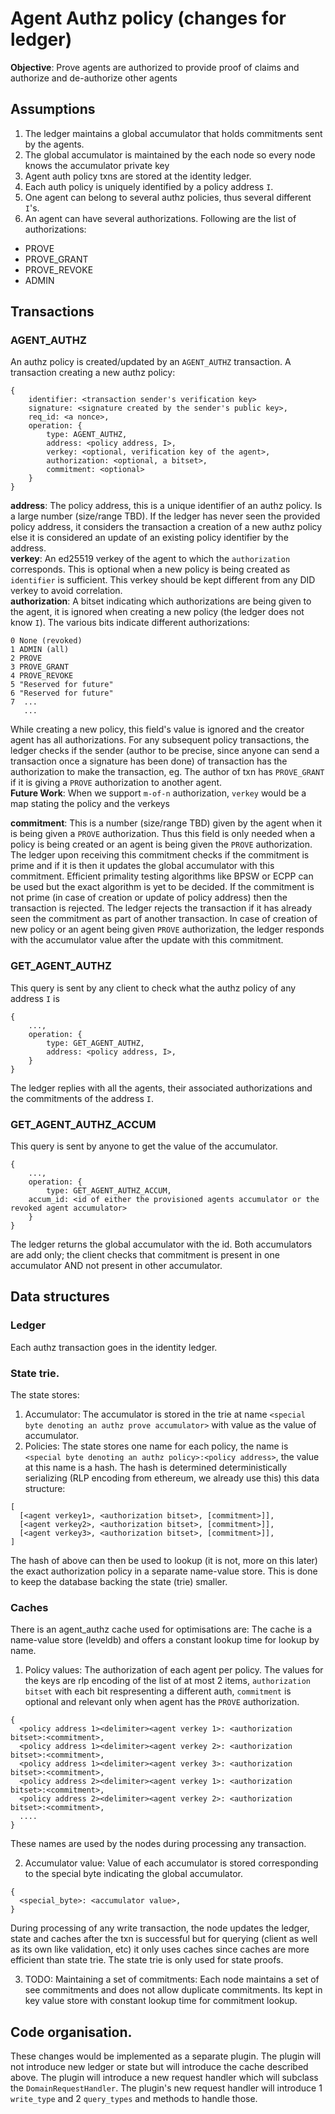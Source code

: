 # Agent Authz policy (changes for ledger)
**Objective**: Prove agents are authorized to provide proof of claims and authorize and de-authorize other agents

## Assumptions
1. The ledger maintains a global accumulator that holds commitments sent by the agents.
1. The global accumulator is maintained by the each node so every node knows the accumulator private key
1. Agent auth policy txns are stored at the identity ledger.
1. Each auth policy is uniquely identified by a policy address `I`.
1. One agent can belong to several authz policies, thus several different `I`'s.
1. An agent can have several authorizations. Following are the list of authorizations:
- PROVE
- PROVE\_GRANT
- PROVE\_REVOKE
- ADMIN

## Transactions
### AGENT\_AUTHZ
An authz policy is created/updated by an `AGENT_AUTHZ` transaction. A transaction creating a new authz policy:
```
{
    identifier: <transaction sender's verification key>
    signature: <signature created by the sender's public key>,
    req_id: <a nonce>,
    operation: {
        type: AGENT_AUTHZ,
        address: <policy address, I>,
        verkey: <optional, verification key of the agent>,
        authorization: <optional, a bitset>,
        commitment: <optional>
    }
} 
```
**address**: The policy address, this is a unique identifier of an authz policy. Is a large number (size/range TBD). If the ledger has never seen the provided policy address, it considers the transaction a creation of a new authz policy else it is considered an update of an existing policy identifier by the address.  
**verkey**: An ed25519 verkey of the agent to which the `authorization` corresponds. This is optional when a new policy is being created as `identifier` is sufficient. This verkey should be kept different from any DID verkey to avoid correlation.   
**authorization**: A bitset indicating which authorizations are being given to the agent, it is ignored when creating a new policy (the ledger does not know `I`). The various bits indicate different authorizations:

```
0 None (revoked)
1 ADMIN (all)
2 PROVE
3 PROVE_GRANT
4 PROVE_REVOKE
5 "Reserved for future"
6 "Reserved for future"
7  ... 
   ... 
```

While creating a new policy, this field's value is ignored and the creator agent has all authorizations. For any subsequent policy transactions, the ledger checks if the sender (author to be precise, since anyone can send a transaction once a signature has been done) of transaction has the authorization to make the transaction, eg. The author of txn has `PROVE_GRANT` if it is giving a `PROVE` authorization to another agent.  
**Future Work**: When we support `m-of-n` authorization, `verkey` would be a map stating the policy and the verkeys

**commitment**: This is a number (size/range TBD) given by the agent when it is being given a ``PROVE`` authorization. Thus this field is only needed when a policy is being created or an agent is being given the `PROVE` authorization. The ledger upon receiving this commitment checks if the commitment is prime and if it is then it updates the global accumulator with this commitment. Efficient primality testing algorithms like BPSW or ECPP can be used but the exact algorithm is yet to be decided.  If the commitment is not prime (in case of creation or update of policy address) then the transaction is rejected. The ledger rejects the transaction if it has already seen the commitment as part of another transaction. 
In case of creation of new policy or an agent being given `PROVE` authorization, the ledger responds with the accumulator value after the update with this commitment.


### GET\_AGENT\_AUTHZ
This query is sent by any client to check what the authz policy of any address `I` is
```
{
	...,
	operation: {
		type: GET_AGENT_AUTHZ,
		address: <policy address, I>,
	}
} 
```

The ledger replies with all the agents, their associated authorizations and the commitments of the address `I`.

### GET\_AGENT\_AUTHZ\_ACCUM
This query is sent by anyone to get the value of the accumulator. 
```
{
	...,
	operation: {
		type: GET_AGENT_AUTHZ_ACCUM,
    accum_id: <id of either the provisioned agents accumulator or the revoked agent accumulator>
	}
} 
```
The ledger returns the global accumulator with the id. Both accumulators are add only; the client checks that commitment is present in one accumulator AND not present in other accumulator.


## Data structures
### Ledger
Each authz transaction goes in the identity ledger.

### State trie.
The state stores:
1. Accumulator: The accumulator is stored in the trie at name `<special byte denoting an authz prove accumulator>` with value as the value of accumulator. 
2. Policies: The state stores one name for each policy, the name is `<special byte denoting an authz policy>:<policy address>`, the value at this name is a hash. The hash is determined deterministically serializing (RLP encoding from ethereum, we already use this) this data structure: 

```
[
  [<agent verkey1>, <authorization bitset>, [commitment>]],
  [<agent verkey2>, <authorization bitset>, [commitment>]],
  [<agent verkey3>, <authorization bitset>, [commitment>]],
]
```

The hash of above can then be used to lookup (it is not, more on this later) the exact authorization policy in a separate name-value store. This is done to keep the database backing the state (trie) smaller.

### Caches
There is an agent\_authz cache used for optimisations are:
The cache is a name-value store (leveldb) and offers a constant lookup time for lookup by name.
1. Policy values: The authorization of each agent per policy. The values for the keys are rlp encoding of the list of at most 2 items, `authorization bitset` with each bit respresenting a different auth, `commitment` is optional and relevant only when agent has the `PROVE` authorization.

```
{
  <policy address 1><delimiter><agent verkey 1>: <authorization bitset>:<commitment>,
  <policy address 1><delimiter><agent verkey 2>: <authorization bitset>:<commitment>,
  <policy address 1><delimiter><agent verkey 3>: <authorization bitset>:<commitment>,
  <policy address 2><delimiter><agent verkey 1>: <authorization bitset>:<commitment>,
  <policy address 2><delimiter><agent verkey 2>: <authorization bitset>:<commitment>,
  ....
}
```
These names are used by the nodes during processing any transaction.

2. Accumulator value: Value of each accumulator is stored corresponding to the special byte indicating the global accumulator.
```
{
  <special_byte>: <accumulator value>,
}
```

During processing of any write transaction, the node updates the ledger, state and caches after the txn is successful but for querying (client as well as its own like validation, etc) it only uses caches since caches are more efficient than state trie. The state trie is only used for state proofs.  

3. TODO: Maintaining a set of commitments: Each node maintains a set of see commitments and does not allow duplicate commitments. Its kept in key value store with constant lookup time for commitment lookup.


## Code organisation.
These changes would be implemented as a separate plugin. The plugin will not introduce new ledger or state but will introduce the cache described above. The plugin will introduce a new request handler which will subclass the `DomainRequestHandler`. The plugin's new request handler will introduce 1 `write_type` and 2 `query_types` and methods to handle those.
